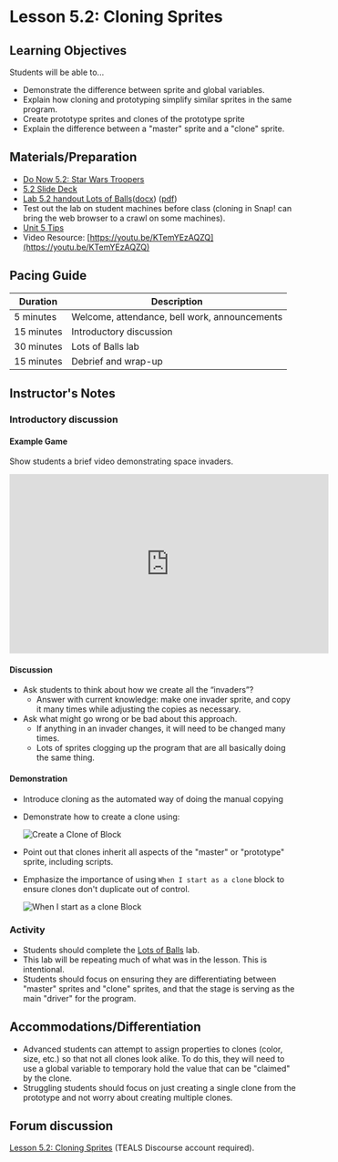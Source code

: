 # Lesson 5.2: Cloning Sprites

## Learning Objectives

Students will be able to...

* Demonstrate the difference between sprite and global variables.
* Explain how cloning and prototyping simplify similar sprites in the same program.
* Create prototype sprites and clones of the prototype sprite
* Explain the difference between a "master" sprite and a "clone" sprite.

## Materials/Preparation

* [Do Now 5.2: Star Wars Troopers](do_now_52.md)
* [5.2 Slide Deck](https://github.com/TEALSK12/introduction-to-computer-science/raw/master/slidedecks/TEALS%20SNAP%205.2.pptx)
* [Lab 5.2 handout Lots of Balls](lab_52.md)([docx](https://github.com/TEALSK12/introduction-to-computer-science/raw/master/Unit%205%20Word/Lab%205.2%20Lots%20of%20Balls.docx)) ([pdf](https://github.com/TEALSK12/introduction-to-computer-science/raw/master/Unit%205%20PDF/Lab%205.2%20Lots%20of%20Balls.pdf))
* Test out the lab on student machines before class (cloning in Snap! can bring the web browser to a crawl on some machines).
* [Unit 5 Tips](unit_5_tips.md)
* Video Resource: [https://youtu.be/KTemYEzAQZQ](https://youtu.be/KTemYEzAQZQ)

## Pacing Guide

| Duration   | Description                                   |
| ---------- | --------------------------------------------- |
| 5 minutes  | Welcome, attendance, bell work, announcements |
| 15 minutes | Introductory discussion                       |
| 30 minutes | Lots of Balls lab                       |
| 15 minutes | Debrief and wrap-up |

## Instructor's Notes

### Introductory discussion

#### Example Game

Show students a brief video demonstrating space invaders.

  <iframe class="markdeep" width="560" height="315" src="https://www.youtube.com/embed/kR2fjwr-TzA" frameborder="0" allow="accelerometer; autoplay; encrypted-media; gyroscope; picture-in-picture" allowfullscreen></iframe>

#### Discussion

* Ask students to think about how we create all the “invaders”?
  * Answer with current knowledge: make one invader sprite, and copy it many times while adjusting the copies as necessary.
* Ask what might go wrong or be bad about this approach.
  * If anything in an invader changes, it will need to be changed many times.
  * Lots of sprites clogging up the program that are all basically doing the same thing.

#### Demonstration

* Introduce cloning as the automated way of doing the manual copying
* Demonstrate how to create a clone using:

    ![Create a Clone of Block](createACloneOf.png)

* Point out that clones inherit all aspects of the "master" or "prototype" sprite, including scripts.
* Emphasize the importance of using `When I start as a clone` block to ensure clones don't duplicate out of control.

    ![When I start as a clone Block](whenIStartAsAClone.png)

### Activity

* Students should complete the [Lots of Balls](lab_52.md) lab.
* This lab will be repeating much of what was in the lesson. This is intentional.
* Students should focus on ensuring they are differentiating between "master" sprites and "clone" sprites, and that the stage is serving as the main "driver" for the program.

## Accommodations/Differentiation

* Advanced students can attempt to assign properties to clones (color, size, etc.) so that not all clones look alike.  To do this, they will need to use a global variable to temporary hold the value that can be "claimed" by the clone.
* Struggling students should focus on just creating a single clone from the prototype and not worry about creating multiple clones.

## Forum discussion

[Lesson 5.2: Cloning Sprites](http://forums.tealsk12.org/c/intro-unit-5-cloning/lesson-5-2-cloning-sprites) (TEALS Discourse account required).
